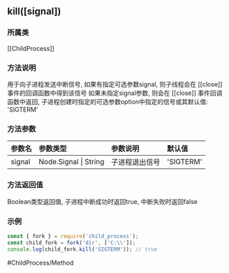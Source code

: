 ## kill(\[signal\])
### 所属类
[[ChildProcess]]

### 方法说明
用于向子进程发送中断信号, 如果有指定可选参数signal, 则子线程会在 [[close]] 事件的回调函数中得到该信号
如果未指定signal参数, 则会在 [[close]] 事件回调函数中返回, 子进程创建时指定的可选参数option中指定的信号或其默认值: 'SIGTERM'

### 方法参数
|参数名|参数类型|参数说明|默认值|
|:-|:-|:-|:-|
|signal|Node.Signal \| String|子进程退出信号|'SIGTERM'|

### 方法返回值
Boolean类型返回值, 子进程中断成功时返回true, 中断失败时返回false

### 示例
```javascript
const { fork } = require('child_process');
const child_fork = fork('dir', ['C:\\']);
console.log(child_fork.kill('SIGTERM')); // true
```

#ChildProcess/Method